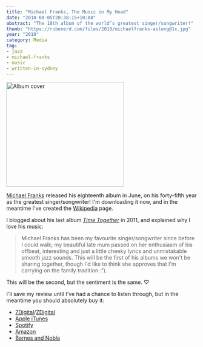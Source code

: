 ```yaml
---
title: "Michael Franks, The Music in My Head"
date: "2018-08-05T20:38:15+10:00"
abstract: "The 18th album of the world’s greatest singer/songwriter!"
thumb: "https://rubenerd.com/files/2018/michaelfranks-aslong@1x.jpg"
year: "2018"
category: Media
tag:
- jazz
- michael-franks
- music
- written-in-sydney
---
```

<p><img src="https://rubenerd.com/files/2018/michaelfranks-aslong@1x.jpg" srcset="https://rubenerd.com/files/2018/michaelfranks-aslong@2x.jpg 1x, https://rubenerd.com/files/2018/michaelfranks-aslong@2x.jpg 2x" alt="Album cover" style="width:310px; height:276px;" /></p>

[Michael Franks] released his eighteenth album in June, on his forty-fifth year as the greatest singer/songwriter! I'm downloading it now, and in the meantime I've created the [Wikipedia] page.

I blogged about his last album *[Time Together]* in 2011, and explained why I love his music: 

> Michael Franks has been my favourite singer/songwriter since before I could walk; my beautiful late mum passed on her enthusiasm of his offbeat, interesting and just a little cheeky lyrics and unmistakable smooth jazz sounds. This will be the first of his albums we won't be sharing together, though I'd like to think she approves that I'm carrying on the family tradition :”).

This will be the second, but the sentiment is the same. ♡

I'll save my review until I've had a chance to listen through, but in the meantime you should absolutely buy it:

* [7Digital]/[ZDigital]
* [Apple iTunes]
* [Spotify]
* [Amazon]
* [Barnes and Noble]

[Michael Franks]: http://michaelfranks.com/
[Wikipedia]: https://en.wikipedia.org/wiki/The_Music_in_My_Head
[Apple iTunes]: https://itunes.apple.com/album/the-music-in-my-head/1385158411
[Spotify]: https://open.spotify.com/album/23S681Cq3y7jNmXAj1n7rp
[7Digital]: https://www.7digital.com/artist/michael-franks/release/the-music-in-my-head-7877689?f=20%2C19%2C12%2C16%2C17%2C9%2C2
[ZDigital]: https://www.zdigital.com.au/artist/michael-franks/release/the-music-in-my-head-7877689?f=20%2C19%2C12%2C16%2C17%2C9%2C2
[Amazon]: https://www.amazon.com/Music-My-Head-Michael-Franks/dp/B07BF39RNQ
[Time Together]: https://rubenerd.com/michael-franks-time-together/
[Barnes and Noble]: https://www.barnesandnoble.com/w/the-music-in-my-head/32328203

